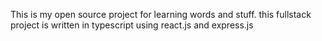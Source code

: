 This is my open source project for learning words and stuff. this fullstack project is written in typescript using react.js and express.js
